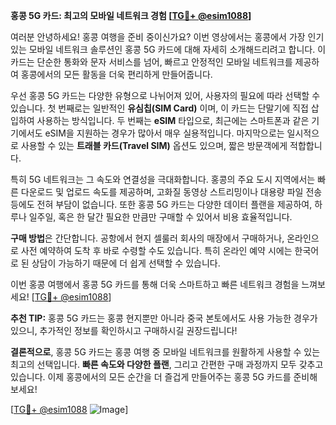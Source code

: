 **홍콩 5G 카드: 최고의 모바일 네트워크 경험 [[TG💪+ @esim1088](https://t.me/s/esim1088)]**

여러분 안녕하세요! 홍콩 여행을 준비 중이신가요? 이번 영상에서는 홍콩에서 가장 인기 있는 모바일 네트워크 솔루션인 홍콩 5G 카드에 대해 자세히 소개해드리려고 합니다. 이 카드는 단순한 통화와 문자 서비스를 넘어, 빠르고 안정적인 모바일 네트워크를 제공하여 홍콩에서의 모든 활동을 더욱 편리하게 만들어줍니다.

우선 홍콩 5G 카드는 다양한 유형으로 나뉘어져 있어, 사용자의 필요에 따라 선택할 수 있습니다. 첫 번째로는 일반적인 **유심칩(SIM Card)** 이며, 이 카드는 단말기에 직접 삽입하여 사용하는 방식입니다. 두 번째는 **eSIM** 타입으로, 최근에는 스마트폰과 같은 기기에서도 eSIM을 지원하는 경우가 많아서 매우 실용적입니다. 마지막으로는 일시적으로 사용할 수 있는 **트래블 카드(Travel SIM)** 옵션도 있으며, 짧은 방문객에게 적합합니다.

특히 5G 네트워크는 그 속도와 연결성을 극대화합니다. 홍콩의 주요 도시 지역에서는 빠른 다운로드 및 업로드 속도를 제공하며, 고화질 동영상 스트리밍이나 대용량 파일 전송 등에도 전혀 부담이 없습니다. 또한 홍콩 5G 카드는 다양한 데이터 플랜을 제공하여, 하루나 일주일, 혹은 한 달간 필요한 만큼만 구매할 수 있어서 비용 효율적입니다.

**구매 방법**은 간단합니다. 공항에서 현지 셀룰러 회사의 매장에서 구매하거나, 온라인으로 사전 예약하여 도착 후 바로 수령할 수도 있습니다. 특히 온라인 예약 시에는 한국어로 된 상담이 가능하기 때문에 더 쉽게 선택할 수 있습니다.

이번 홍콩 여행에서 홍콩 5G 카드를 통해 더욱 스마트하고 빠른 네트워크 경험을 느껴보세요! [[TG💪+ @esim1088](https://t.me/s/esim1088)]

**추천 TIP:** 홍콩 5G 카드는 홍콩 현지뿐만 아니라 중국 본토에서도 사용 가능한 경우가 있으니, 추가적인 정보를 확인하시고 구매하시길 권장드립니다!

**결론적으로**, 홍콩 5G 카드는 홍콩 여행 중 모바일 네트워크를 원활하게 사용할 수 있는 최고의 선택입니다. **빠른 속도와 다양한 플랜**, 그리고 간편한 구매 과정까지 모두 갖추고 있습니다. 이제 홍콩에서의 모든 순간을 더 즐겁게 만들어주는 홍콩 5G 카드를 준비해 보세요! 

[[TG💪+ @esim1088](https://t.me/s/esim1088) ![Image](https://i.postimg.cc/Y0z9fWf4/image.png)]